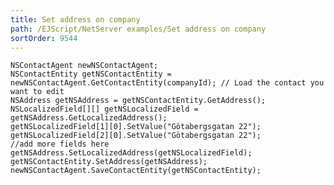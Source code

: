 ```yaml
---
title: Set address on company
path: /EJScript/NetServer examples/Set address on company
sortOrder: 9544
---
```



    NSContactAgent newNSContactAgent;
    NSContactEntity getNSContactEntity = newNSContactAgent.GetContactEntity(companyId); // Load the contact you want to edit
    NSAddress getNSAddress = getNSContactEntity.GetAddress();
    NSLocalizedField[][] getNSLocalizedField = getNSAddress.GetLocalizedAddress();
    getNSLocalizedField[1][0].SetValue("Götabergsgatan 22");
    getNSLocalizedField[2][0].SetValue("Götabergsgatan 22");
    //add more fields here
    getNSAddress.SetLocalizedAddress(getNSLocalizedField);
    getNSContactEntity.SetAddress(getNSAddress);
    newNSContactAgent.SaveContactEntity(getNSContactEntity);


